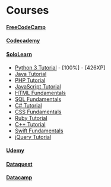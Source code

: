 
Courses
======

#### [FreeCodeCamp](https://www.freecodecamp.org/ttltrk)

#### [Codecademy](https://www.codecademy.com/ttltrk)

#### [SoloLearn](https://www.sololearn.com/Profile/3771981)
  * [Python 3 Tutorial](https://www.sololearn.com/Profile/3771981/Python) - [100%] - [426XP]
  * [Java Tutorial](https://www.sololearn.com/Profile/3771981/Java)
  * [PHP Tutorial](https://www.sololearn.com/Profile/3771981/PHP)
  * [JavaScript Tutorial](https://www.sololearn.com/Profile/3771981/PHP)
  * [HTML Fundamentals](https://www.sololearn.com/Profile/3771981/HTML)
  * [SQL Fundamentals](https://www.sololearn.com/Profile/3771981/SQL)
  * [C# Tutorial](https://www.sololearn.com/Profile/3771981/CSharp)
  * [CSS Fundamentals](https://www.sololearn.com/Profile/3771981/CSS)
  * [Ruby Tutorial](https://www.sololearn.com/Profile/3771981/Ruby)
  * [C++ Tutorial](https://www.sololearn.com/Profile/3771981/CPlusPlus)
  * [Swift Fundamentals](https://www.sololearn.com/Profile/3771981/Swift)
  * [jQuery Tutorial](https://www.sololearn.com/Profile/3771981/jQuery)

#### [Udemy](https://www.udemy.com/home/my-courses/learning/)

#### [Dataquest](https://www.dataquest.io/profile/ttltrk.acc)

#### [Datacamp](https://www.datacamp.com/profile/ttltrk)
